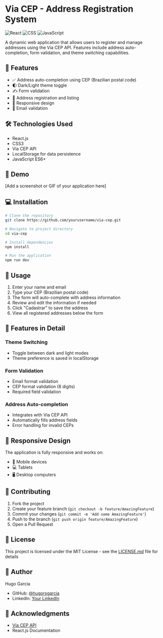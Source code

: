 # Via CEP - Address Registration System

![React](https://img.shields.io/badge/React-20232A?style=for-the-badge&logo=react&logoColor=61DAFB)
![CSS](https://img.shields.io/badge/CSS3-1572B6?style=for-the-badge&logo=css3&logoColor=white)
![JavaScript](https://img.shields.io/badge/JavaScript-F7DF1E?style=for-the-badge&logo=javascript&logoColor=black)

A dynamic web application that allows users to register and manage addresses using the Via CEP API. Features include address auto-completion, form validation, and theme switching capabilities.

## 🚀 Features

- ✅ Address auto-completion using CEP (Brazilian postal code)
- 🌓 Dark/Light theme toggle
- ✍️ Form validation
- 📝 Address registration and listing
- 📱 Responsive design
- 📧 Email validation

## 🛠️ Technologies Used

- React.js
- CSS3
- Via CEP API
- LocalStorage for data persistence
- JavaScript ES6+

## 🎯 Demo

[Add a screenshot or GIF of your application here]

## 💻 Installation

```bash
# Clone the repository
git clone https://github.com/yourusername/via-cep.git

# Navigate to project directory
cd via-cep

# Install dependencies
npm install

# Run the application
npm run dev
```

## 🔧 Usage

1. Enter your name and email
2. Type your CEP (Brazilian postal code)
3. The form will auto-complete with address information
4. Review and edit the information if needed
5. Click "Cadastrar" to save the address
6. View all registered addresses below the form

## 🎨 Features in Detail

### Theme Switching
- Toggle between dark and light modes
- Theme preference is saved in localStorage

### Form Validation
- Email format validation
- CEP format validation (8 digits)
- Required field validation

### Address Auto-completion
- Integrates with Via CEP API
- Automatically fills address fields
- Error handling for invalid CEPs

## 📱 Responsive Design

The application is fully responsive and works on:
- 📱 Mobile devices
- 💻 Tablets
- 🖥️ Desktop computers

## 🤝 Contributing

1. Fork the project
2. Create your feature branch (`git checkout -b feature/AmazingFeature`)
3. Commit your changes (`git commit -m 'Add some AmazingFeature'`)
4. Push to the branch (`git push origin feature/AmazingFeature`)
5. Open a Pull Request

## 📄 License

This project is licensed under the MIT License - see the [LICENSE.md](LICENSE.md) file for details

## 👤 Author

Hugo Garcia
- GitHub: [@hugorsgarcia](https://github.com/hugorsgarcia)
- LinkedIn: [Your LinkedIn](https://linkedin.com/in/hugorsgarcia)

## 🙏 Acknowledgments

- [Via CEP API](https://viacep.com.br/)
- React.js Documentation
